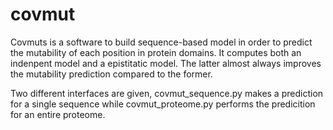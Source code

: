 # covmut

Covmuts is a software to build sequence-based model in order to predict the mutability of each position in protein domains. It computes both an indenpent model and a epistitatic model. The latter almost always improves the mutability prediction compared to the former.

Two different interfaces are given, covmut_sequence.py makes a prediction for a single sequence while covmut_proteome.py performs the predicition for an entire proteome.

